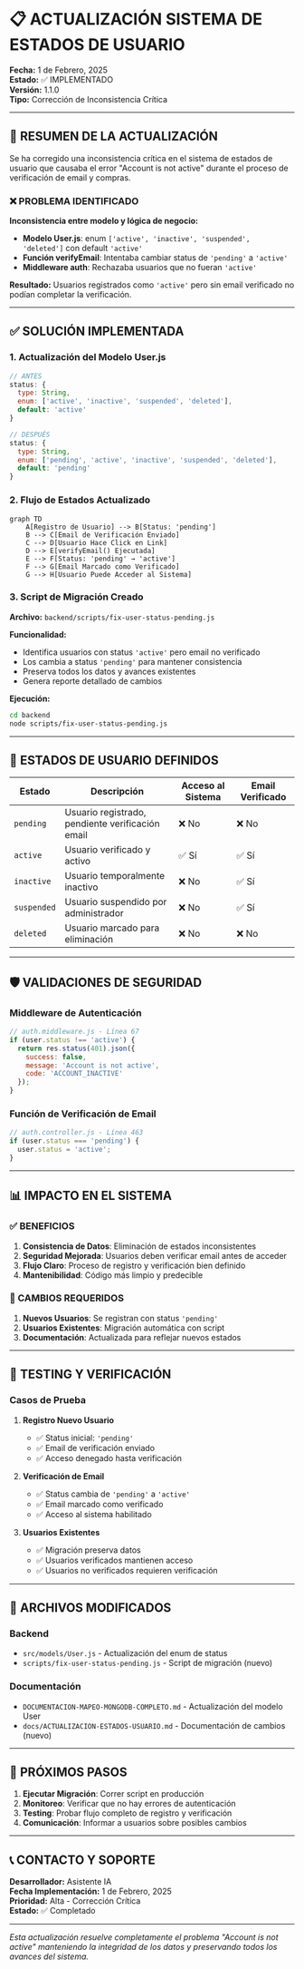 # 📋 ACTUALIZACIÓN SISTEMA DE ESTADOS DE USUARIO

**Fecha:** 1 de Febrero, 2025  
**Estado:** ✅ IMPLEMENTADO  
**Versión:** 1.1.0  
**Tipo:** Corrección de Inconsistencia Crítica  

---

## 🎯 RESUMEN DE LA ACTUALIZACIÓN

Se ha corregido una inconsistencia crítica en el sistema de estados de usuario que causaba el error "Account is not active" durante el proceso de verificación de email y compras.

### ❌ PROBLEMA IDENTIFICADO

**Inconsistencia entre modelo y lógica de negocio:**
- **Modelo User.js**: enum `['active', 'inactive', 'suspended', 'deleted']` con default `'active'`
- **Función verifyEmail**: Intentaba cambiar status de `'pending'` a `'active'`
- **Middleware auth**: Rechazaba usuarios que no fueran `'active'`

**Resultado:** Usuarios registrados como `'active'` pero sin email verificado no podían completar la verificación.

---

## ✅ SOLUCIÓN IMPLEMENTADA

### 1. **Actualización del Modelo User.js**

```javascript
// ANTES
status: {
  type: String,
  enum: ['active', 'inactive', 'suspended', 'deleted'],
  default: 'active'
}

// DESPUÉS
status: {
  type: String,
  enum: ['pending', 'active', 'inactive', 'suspended', 'deleted'],
  default: 'pending'
}
```

### 2. **Flujo de Estados Actualizado**

```mermaid
graph TD
    A[Registro de Usuario] --> B[Status: 'pending']
    B --> C[Email de Verificación Enviado]
    C --> D[Usuario Hace Click en Link]
    D --> E[verifyEmail() Ejecutada]
    E --> F[Status: 'pending' → 'active']
    F --> G[Email Marcado como Verificado]
    G --> H[Usuario Puede Acceder al Sistema]
```

### 3. **Script de Migración Creado**

**Archivo:** `backend/scripts/fix-user-status-pending.js`

**Funcionalidad:**
- Identifica usuarios con status `'active'` pero email no verificado
- Los cambia a status `'pending'` para mantener consistencia
- Preserva todos los datos y avances existentes
- Genera reporte detallado de cambios

**Ejecución:**
```bash
cd backend
node scripts/fix-user-status-pending.js
```

---

## 🔄 ESTADOS DE USUARIO DEFINIDOS

| Estado | Descripción | Acceso al Sistema | Email Verificado |
|--------|-------------|-------------------|------------------|
| `pending` | Usuario registrado, pendiente verificación email | ❌ No | ❌ No |
| `active` | Usuario verificado y activo | ✅ Sí | ✅ Sí |
| `inactive` | Usuario temporalmente inactivo | ❌ No | ✅ Sí |
| `suspended` | Usuario suspendido por administrador | ❌ No | ✅ Sí |
| `deleted` | Usuario marcado para eliminación | ❌ No | ❌ No |

---

## 🛡️ VALIDACIONES DE SEGURIDAD

### Middleware de Autenticación
```javascript
// auth.middleware.js - Línea 67
if (user.status !== 'active') {
  return res.status(401).json({
    success: false,
    message: 'Account is not active',
    code: 'ACCOUNT_INACTIVE'
  });
}
```

### Función de Verificación de Email
```javascript
// auth.controller.js - Línea 463
if (user.status === 'pending') {
  user.status = 'active';
}
```

---

## 📊 IMPACTO EN EL SISTEMA

### ✅ BENEFICIOS
1. **Consistencia de Datos**: Eliminación de estados inconsistentes
2. **Seguridad Mejorada**: Usuarios deben verificar email antes de acceder
3. **Flujo Claro**: Proceso de registro y verificación bien definido
4. **Mantenibilidad**: Código más limpio y predecible

### 🔄 CAMBIOS REQUERIDOS
1. **Nuevos Usuarios**: Se registran con status `'pending'`
2. **Usuarios Existentes**: Migración automática con script
3. **Documentación**: Actualizada para reflejar nuevos estados

---

## 🧪 TESTING Y VERIFICACIÓN

### Casos de Prueba
1. **Registro Nuevo Usuario**
   - ✅ Status inicial: `'pending'`
   - ✅ Email de verificación enviado
   - ✅ Acceso denegado hasta verificación

2. **Verificación de Email**
   - ✅ Status cambia de `'pending'` a `'active'`
   - ✅ Email marcado como verificado
   - ✅ Acceso al sistema habilitado

3. **Usuarios Existentes**
   - ✅ Migración preserva datos
   - ✅ Usuarios verificados mantienen acceso
   - ✅ Usuarios no verificados requieren verificación

---

## 📝 ARCHIVOS MODIFICADOS

### Backend
- `src/models/User.js` - Actualización del enum de status
- `scripts/fix-user-status-pending.js` - Script de migración (nuevo)

### Documentación
- `DOCUMENTACION-MAPEO-MONGODB-COMPLETO.md` - Actualización del modelo User
- `docs/ACTUALIZACION-ESTADOS-USUARIO.md` - Documentación de cambios (nuevo)

---

## 🚀 PRÓXIMOS PASOS

1. **Ejecutar Migración**: Correr script en producción
2. **Monitoreo**: Verificar que no hay errores de autenticación
3. **Testing**: Probar flujo completo de registro y verificación
4. **Comunicación**: Informar a usuarios sobre posibles cambios

---

## 📞 CONTACTO Y SOPORTE

**Desarrollador:** Asistente IA  
**Fecha Implementación:** 1 de Febrero, 2025  
**Prioridad:** Alta - Corrección Crítica  
**Estado:** ✅ Completado

---

*Esta actualización resuelve completamente el problema "Account is not active" manteniendo la integridad de los datos y preservando todos los avances del sistema.*